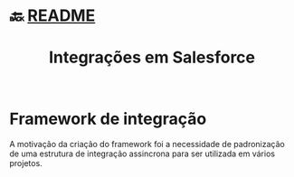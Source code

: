 # :back: [README](../../../README.md#programming-languages)

<h1 align="center">
    Integrações em Salesforce
</h1>

<br>

# Framework de integração
A motivação da criação do framework foi a necessidade de padronização de uma estrutura de integração assincrona para ser utilizada em vários projetos.

<br>
<br>

# 




















